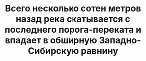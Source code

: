 ---
title: Всего несколько сотен метров назад река скатывается с последнего порога-переката и впадает в обширную Западно-Сибирскую равнину
location: Река Тагил, урочище Кискина. Махнёвский район, Свердловская область, Россия
thumb_width: 176
taxonomy:
    tag:
        - main_gallery
---
